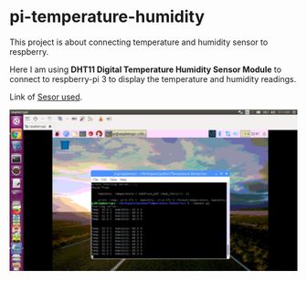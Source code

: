 # pi-temperature-humidity

This project is about connecting temperature and humidity sensor to respberry.

<p> Here I am using <b>DHT11 Digital Temperature Humidity Sensor Module</b>  to connect to respberry-pi 3 to display the temperature and humidity readings.
</p>

Link of [Sesor used](https://www.amazon.in/gp/product/B01MXRT9DZ/ref=oh_aui_detailpage_o06_s00?ie=UTF8&psc=1).


![Sample temperature reading](media/sample-temperature-reading.png)
